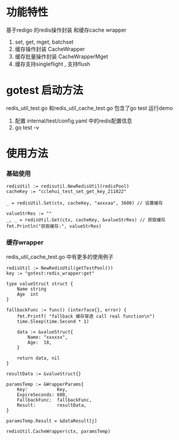 # 功能特性
基于redigo 的redis操作封装 和缓存cache wrapper
1. set, get, mget, batchset 
2. 缓存操作封装 CacheWrapper
3. 缓存批量操作封装 CacheWrapperMget
4. 缓存支持singleflight , 支持flush

# gotest 启动方法
redis_util_test.go 和redis_util_cache_test.go 包含了go test 运行demo

1. 配置 internal/test/config.yaml  中的redis配置信息
2. go test -v

# 使用方法

### 基础使用

```
redisUtil := redisutil.NewRedisUtil(redisPool)
cacheKey := "cclehui_test_set_get_key_211022"

_ = redisUtil.Set(ctx, cacheKey, "axxxaa", 3600) // 设置缓存

valueStrRes := ""
_, _ = redisUtil.Get(ctx, cacheKey, &valueStrRes) // 获取缓存
fmt.Println("获取缓存:", valueStrRes)

```

### 缓存wrapper
redis_util_cache_test.go 中有更多的使用例子

```
redisUtil := NewRedisUtil(getTestPool())
key := "gotest:redis_wrapper:get"

type valueStruct struct {
	Name string
	Age  int
}

fallbackFunc := func() (interface{}, error) {
	fmt.Printf( "fallback 缓存穿透 call real function\n")
	time.Sleep(time.Second * 1)

	data := &valueStruct{
		Name: "xxxxxx",
		Age:  18,
	}

	return data, nil
}

resultData := &valueStruct{}

paramsTemp := &WrapperParams{
	Key:           Key,
	ExpireSeconds: 600,
	FallbackFunc:  fallbackFunc,
	Result:        resultData,
}

paramsTemp.Result = &dataResult[j]

redisUtil.CacheWrapper(ctx, paramsTemp)
```

